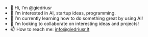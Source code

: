 - 👋 Hi, I’m @giedriusr
- 👀 I’m interested in AI, startup ideas, programming.
- 🌱 I’m currently learning how to do something great by using AI!
- 💞️ I’m looking to collaborate on interesting ideas and projects!
- 📫 How to reach me: info@giedriusr.lt

<!---
giedriusr/giedriusr is a ✨ special ✨ repository because its `README.md` (this file) appears on your GitHub profile.
You can click the Preview link to take a look at your changes.
--->
